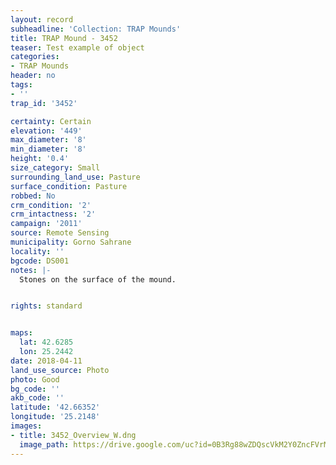 ```yaml
---
layout: record
subheadline: 'Collection: TRAP Mounds'
title: TRAP Mound - 3452
teaser: Test example of object
categories:
- TRAP Mounds
header: no
tags:
- ''
trap_id: '3452'

certainty: Certain
elevation: '449'
max_diameter: '8'
min_diameter: '8'
height: '0.4'
size_category: Small
surrounding_land_use: Pasture
surface_condition: Pasture
robbed: No
crm_condition: '2'
crm_intactness: '2'
campaign: '2011'
source: Remote Sensing
municipality: Gorno Sahrane
locality: ''
bgcode: DS001
notes: |-
  Stones on the surface of the mound.


rights: standard


maps:
  lat: 42.6285
  lon: 25.2442
date: 2018-04-11
land_use_source: Photo
photo: Good
bg_code: ''
akb_code: ''
latitude: '42.66352'
longitude: '25.2148'
images:
- title: 3452_Overview_W.dng
  image_path: https://drive.google.com/uc?id=0B3Rg88wZDQscVkM2Y0ZncFVrMVE
---
```

